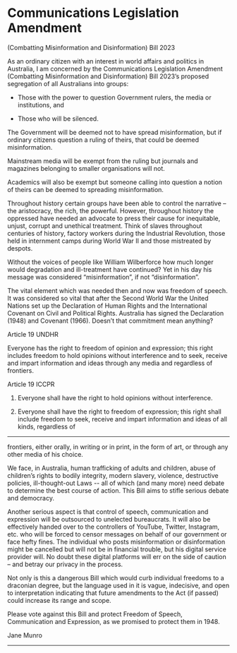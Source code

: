 # Communications Legislation Amendment

 (Combatting Misinformation and Disinformation) Bill 2023

As an ordinary citizen with an interest in world affairs and politics in Australia, I am
concerned by the Communications Legislation Amendment (Combatting Misinformation and
Disinformation) Bill 2023’s proposed segregation of all Australians into groups:

  - Those with the power to question Government rulers, the media or institutions, and

  - Those who will be silenced.

The Government will be deemed not to have spread misinformation, but if ordinary citizens
question a ruling of theirs, that could be deemed misinformation.

Mainstream media will be exempt from the ruling but journals and magazines belonging to
smaller organisations will not.

Academics will also be exempt but someone calling into question a notion of theirs can be
deemed to spreading misinformation.

Throughout history certain groups have been able to control the narrative – the aristocracy,
the rich, the powerful. However, throughout history the oppressed have needed an advocate
to press their cause for inequitable, unjust, corrupt and unethical treatment. Think of slaves
throughout centuries of history, factory workers during the Industrial Revolution, those held
in internment camps during World War II and those mistreated by despots.

Without the voices of people like William Wilberforce how much longer would degradation
and ill-treatment have continued? Yet in his day his message was considered
“misinformation”, if not “disinformation”.

The vital element which was needed then and now was freedom of speech. It was
considered so vital that after the Second World War the United Nations set up the
Declaration of Human Rights and the International Covenant on Civil and Political Rights.
Australia has signed the Declaration (1948) and Covenant (1966). Doesn’t that commitment
mean anything?


Article 19 UNDHR


Everyone has the right to freedom of opinion and expression; this right includes freedom
to hold opinions without interference and to seek, receive and impart information and
ideas through any media and regardless of frontiers.

Article 19 ICCPR

1. Everyone shall have the right to hold opinions without interference.

2. Everyone shall have the right to freedom of expression; this right shall include
freedom to seek, receive and impart information and ideas of all kinds, regardless of


-----

frontiers, either orally, in writing or in print, in the form of art, or through any other
media of his choice.

We face, in Australia, human trafficking of adults and children, abuse of children’s rights to
bodily integrity, modern slavery, violence, destructive policies, ill-thought-out Laws -- all of
which (and many more) need debate to determine the best course of action. This Bill aims to
stifle serious debate and democracy.

Another serious aspect is that control of speech, communication and expression will be
outsourced to unelected bureaucrats. It will also be effectively handed over to the
controllers of YouTube, Twitter, Instagram, etc. who will be forced to censor messages on
behalf of our government or face hefty fines. The individual who posts misinformation or
disinformation might be cancelled but will not be in financial trouble, but his digital service
provider will. No doubt these digital platforms will err on the side of caution – and betray
our privacy in the process.

Not only is this a dangerous Bill which would curb individual freedoms to a draconian
degree, but the language used in it is vague, indecisive, and open to interpretation indicating that future amendments to the Act (if passed) could increase its range and scope.

Please vote against this Bill and protect Freedom of Speech, Communication and Expression,
as we promised to protect them in 1948.

Jane Munro


-----

